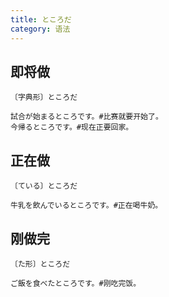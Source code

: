 ```yaml
---
title: ところだ
category: 语法
---
```


## 即将做

`〔字典形〕ところだ`

```example
試合が始まるところです。#比赛就要开始了。
今帰るところです。#现在正要回家。
```

## 正在做

`〔ている〕ところだ`

```example
牛乳を飲んでいるところです。#正在喝牛奶。
```

## 刚做完

`〔た形〕ところだ`

```example
ご飯を食べたところです。#刚吃完饭。
```
